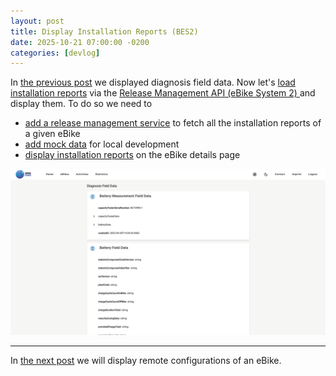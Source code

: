 ```yaml
---
layout: post
title: Display Installation Reports (BES2)
date: 2025-10-21 07:00:00 -0200
categories: [devlog]
---
```


In [the previous post](https://open-ebike.github.io/devlog/2025/10/20/display-diagnosis-field-data.html) we displayed diagnosis field data.
Now let's [load installation reports](https://github.com/open-ebike/open-ebike-frontend/issues/31) via the [Release Management API (eBike System 2)
](https://portal.bosch-ebike.com/data-act/app#/ebike-system-2-release-management) and display them. 
To do so we need to

* [add a release management service](https://github.com/open-ebike/open-ebike-frontend/commit/07c0954975a1aaff5e7f2f39d69feb9425214005) to fetch all the installation reports of a given eBike
* [add mock data](https://github.com/open-ebike/open-ebike-frontend/commit/279da695365896f00d388b56feb4ae3496171f46) for local development
* [display installation reports](https://github.com/open-ebike/open-ebike-frontend/commit/c4c5702d7d6e3d6871afc656856f6e8090d28bbf) on the eBike details page

![web-app-diagnosis-events.png](/assets/2025-10-20/web-app-diagnosis-field-data.png)

---

In [the next post](https://open-ebike.github.io/devlog/2025/10/22/display-remote-configurations.html) we will display remote configurations of an eBike.